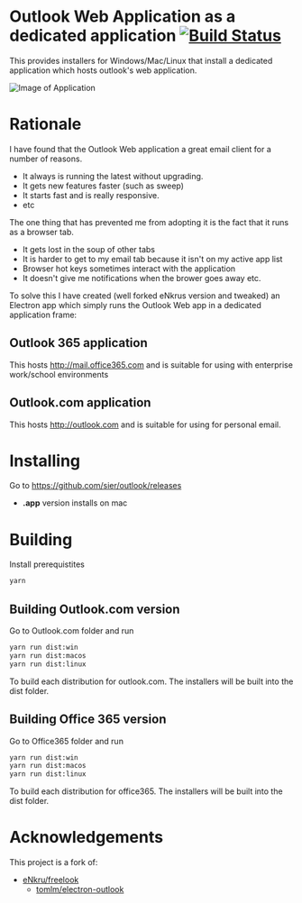 # Outlook Web Application as a dedicated application [![Build Status](https://travis-ci.com/sier/outlook.svg?branch=master)](https://travis-ci.com/sier/outlook)
This provides installers for Windows/Mac/Linux that install a dedicated application which hosts outlook's web application. 

![Image of Application](https://i.imgur.com/DrZQZwOh.jpg)

# Rationale
I have found that the Outlook Web application a great email client for a number of reasons.
* It always is running the latest without upgrading.
* It gets new features faster (such as sweep)
* It starts fast and is really responsive.
* etc

The one thing that has prevented me from adopting it is the fact that it runs as a browser tab. 
* It gets lost in the soup of other tabs
* It is harder to get to my email tab because it isn't on my active app list
* Browser hot keys sometimes interact with the application 
* It doesn't give me notifications when the brower goes away
etc.

To solve this I have created (well forked eNkrus version and tweaked) an Electron app which simply runs the Outlook Web app in a dedicated application frame:

## Outlook 365 application
This hosts http://mail.office365.com and is suitable for using with enterprise work/school environments

## Outlook.com application
This hosts http://outlook.com and is suitable for using for personal email.

# Installing
Go to https://github.com/sier/outlook/releases
* **.app** version installs on mac

# Building
Install prerequistites
```bash
yarn
```

## Building Outlook.com version
Go to Outlook.com folder and run 
```bash
yarn run dist:win
yarn run dist:macos
yarn run dist:linux
``` 
To build each distribution for outlook.com.  The installers will be built into the dist folder.


## Building Office 365 version
Go to Office365  folder and run 
```bash
yarn run dist:win
yarn run dist:macos
yarn run dist:linux
``` 
To build each distribution for office365.  The installers will be built into the dist folder.

# Acknowledgements
This project is a fork of:

* [eNkru/freelook](https://github.com/eNkru/freelook)
  * [tomlm/electron-outlook](https://github.com/tomlm/electron-outlook)
